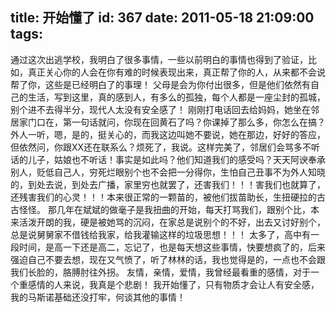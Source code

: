 title: 开始懂了
id: 367
date: 2011-05-18 21:09:00
tags:
---

 通过这次出逃学校，我明白了很多事情，一些以前明白的事情也得到了验证，比如，真正关心你的人会在你有难的时候表现出来，真正帮了你的人，从来都不会说帮了你，这些是已经明白了的事理！
    父母是会为你付出很多，但是他们依然有自己的生活，写到这里，真的感到人，有多么的孤独，每个人都是一座尘封的孤城，别个进不去得半分，现代人太没有安全感了！
    刚刚打电话回去给妈妈，她坐在邻居家门口在，第一句话就问，你现在回黄石了吗？你课掉了那么多，你怎么在搞？外人一听，嗯，是的，挺关心的，而我这边叫她不要说，她在那边，好好的答应，但依然问，你跟XX还在联系么？烦死了，我说。这样完美了，邻居们会骂多不听话的儿子，姑娘也不听话！事实是如此吗？他们知道我们的感受吗？天天阿谀奉承别人，贬低自己人，穷死烂眼别个也不会把一分得你，生怕自己丑事不为外人知晓的，到处去说，到处去广播，家里穷也就罢了，还害我们！！！害我们也就算了，还残害我们的心灵！！！本来很正常的一颗苗的，被他们拔苗助长，生扭硬拉的古古怪怪。
   那几年在斌斌的做毫子是我扭曲的开始，每天打骂我们，跟别个比，本来活泼开朗的我，硬是被她骂的沉闷，在家总是说别个的不好，出去又讨好别个，总是说舅舅家不借钱给我家，给我灌输这样的垃圾思想！！！
   太多了，高中有一段时间，是高一下还是高二，忘记了，也是每天想这些事情，快要想疯了的，后来强迫自己不要去想，现在又气愤了，听了林林的话，我也觉得是的，一点也不会跟我们长脸的，胳膊肘往外拐。
   友情，亲情，爱情，我曾经最看重的感情，对于一个重感情的人来说，我真是个悲剧！
   我开始懂了，只有物质才会让人有安全感，我的马斯诺基础还没打牢，何谈其他的事情！